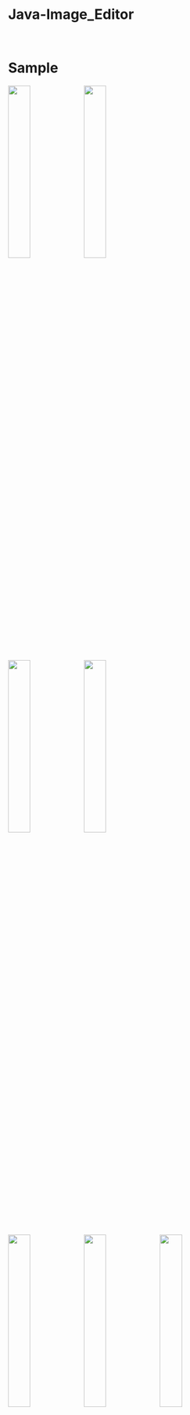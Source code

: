 # Java-Image_Editor
<br> 


# Sample
<div>
<img width="30%" src="https://user-images.githubusercontent.com/31702431/95761857-de362080-0ce7-11eb-8e0e-2b390f7181f4.gif">
<img width="30%" src="https://user-images.githubusercontent.com/31702431/95761895-ed1cd300-0ce7-11eb-9ced-4cf80ed8051e.gif">
</div>
<div>
<img width="30%" src="https://user-images.githubusercontent.com/31702431/95761970-0aea3800-0ce8-11eb-9a7b-c3e6ed8e3773.gif">
<img width="30%" src="https://user-images.githubusercontent.com/31702431/95762011-18072700-0ce8-11eb-9a78-35fba79d91a7.gif">
</div>
<div>
<img width="30%" src="https://user-images.githubusercontent.com/31702431/95762064-2b19f700-0ce8-11eb-8c61-d1a025764efe.gif">
<img width="30%" src="https://user-images.githubusercontent.com/31702431/95762206-58ff3b80-0ce8-11eb-888c-a9e6e73dfb6c.gif">
<img width="30%" src="https://user-images.githubusercontent.com/31702431/95767657-0b86cc80-0cf0-11eb-8fbd-63e76202411a.gif">
</div>
<br> 
